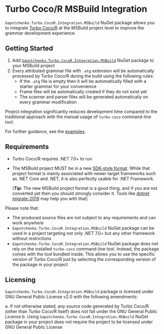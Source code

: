 ﻿# Turbo Coco/R MSBuild Integration

`Gapotchenko.Turbo.CocoR.Integration.MSBuild` NuGet package allows you to integrate [Turbo Coco/R](https://github.com/gapotchenko/Turbo-CocoR) at the MSBuild project level to improve the grammar development experience.

## Getting Started

1. Add [`Gapotchenko.Turbo.CocoR.Integration.MSBuild`](https://www.nuget.org/packages/Gapotchenko.Turbo.CocoR.Integration.MSBuild) NuGet package to your MSBuild project
2. Every attributed grammar file with `.atg` extension will be automatically processed by Turbo Coco/R during the build using the following rules:
    - If the `.atg` file is empty then it will be automatically filled with a starter grammar for your convenience
    - Frame files will be automatically created if they do not exist yet
    - The scanner and parser files will be generated automatically on every grammar modification

Project integration significantly reduces development time compared to the traditional approach with the manual usage of `turbo-coco` command-line tool.

For further guidance, see the [examples](https://github.com/gapotchenko/Turbo-CocoR/tree/main/Examples).

## Requirements

- Turbo Coco/R requires .NET 7.0+ to run
- The MSBuild project MUST be in a new [SDK-style format](https://learn.microsoft.com/en-us/dotnet/core/project-sdk/overview).
  While that project format is mainly associated with newer target frameworks such as .NET Core and .NET, it is also perfectly usable for .NET Framework.
  
  (**Tip:** The new MSBuild project format is a good thing, and if you are not converted yet then you should strongly consider it.
  Tools like [dotnet migrate-2019](https://github.com/hvanbakel/CsprojToVs2017) may help you with that)

Please note that:
- The produced source files are not subject to any requirements and can work anywhere
- `Gapotchenko.Turbo.CocoR.Integration.MSBuild` NuGet package can be used in a project targeting not only .NET 7.0+ but any other framework without restrictions
- `Gapotchenko.Turbo.CocoR.Integration.MSBuild` NuGet package does not rely on the installed `turbo-coco` command-line tool.
  Instead, the package comes with the tool bundled inside.
  This allows you to use the specific version of Turbo Coco/R just by selecting the corresponding version of the package in your project

## Licensing

`Gapotchenko.Turbo.CocoR.Integration.MSBuild` package is licensed under GNU General Public License v2.0 with the following amendments:

a. If not otherwise stated, any source code generated by Turbo Coco/R (other than Turbo Coco/R itself) does not fall under the GNU General Public License
b. Using `Gapotchenko.Turbo.CocoR.Integration.MSBuild` NuGet package in your project does not require the project to be licensed under GNU General Public License
